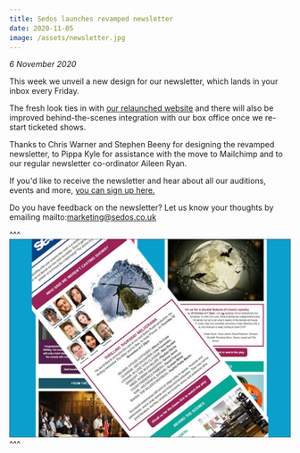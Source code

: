 ```yaml
---
title: Sedos launches revamped newsletter
date: 2020-11-05
image: /assets/newsletter.jpg
---
```

*6 November 2020*

This week we unveil a new design for our newsletter, which lands in your inbox every Friday.

The fresh look ties in with [our relaunched website](https://sedos.co.uk/news/2020-06-02-sedos-launches-new-website) and there will also be improved behind-the-scenes integration with our box office once we re-start ticketed shows. 

Thanks to Chris Warner and Stephen Beeny for designing the revamped newsletter, to Pippa Kyle for assistance with the move to Mailchimp and to our regular newsletter co-ordinator Aileen Ryan.

If you'd like to receive the newsletter and hear about all our auditions, events and more, [you can sign up here.](https://mailchi.mp/sedos.co.uk/newsletter-sign-up) 

Do you have feedback on the newsletter? Let us know your thoughts by emailing mailto:marketing@sedos.co.uk

^^^ ![](/assets/newsletter.jpg)
^^^